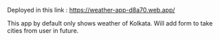 Deployed in this link : https://weather-app-d8a70.web.app/

This app by default only shows weather of Kolkata.
Will add form to take cities from user in future.
